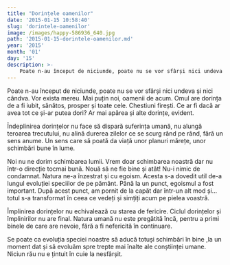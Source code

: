 ```yaml
---
title: "Dorințele oamenilor"
date: '2015-01-15 10:58:40'
slug: 'dorintele-oamenilor'
image: /images/happy-586936_640.jpg
path: '2015-01-15-dorintele-oamenilor.md'
year: '2015'
month: '01'
day: '15'
description: >-
    Poate n-au început de niciunde, poate nu se vor sfârși nici undeva și nici cândva. Vor exista mereu. Mai puțin noi, oamenii de acum. Omul are dorința de a fi iubit, sănătos, prosper și toate cele. Che
---
```

<div class="kg-card-markdown"><p>Poate n-au început de niciunde, poate nu se vor sfârși nici undeva și nici cândva. Vor exista mereu. Mai puțin noi, oamenii de acum. Omul are dorința de a fi iubit, sănătos, prosper și toate cele. Chestiuni firești. Ce ar fi dacă ar avea tot ce și-ar putea dori? Ar mai apărea și alte dorințe, evident.</p>
<p>Îndeplinirea dorințelor nu face să dispară suferința umană, nu alungă teroarea trecutului, nu alină durerea zilelor ce se scurg rând pe rând, fără un sens anume. Un sens care să poată da viață unor planuri mărețe, unor schimbări bune în lume.</p>
<p>Noi nu ne dorim schimbarea lumii. Vrem doar schimbarea noastră dar nu într-o direcție tocmai bună. Nouă să ne fie bine și atât! Nu-i nimic de condamnat. Natura ne-a înzestrat și cu egoism. Acesta s-a dovedit util de-a lungul evoluției speciilor de pe pământ. Până la un punct, egoismul a fost important. După acest punct, am pornit de la capăt dar într-un alt mod și... totul s-a transformat în ceea ce vedeți și simțiți acum pe pielea voastră.</p>
<p>Împlinirea dorințelor nu echivalează cu starea de fericire. Ciclul dorințelor și împlinirilor nu are final. Natura umană nu este pregătită încă, pentru a primi binele de care are nevoie, fără a fi nefericită în continuare.</p>
<p>Se poate ca evoluția speciei noastre să aducă totuși schimbări în bine ,la un moment dat și să evoluăm spre trepte mai înalte ale conștiinței umane. Niciun rău nu e țintuit în cuie la nesfârșit.  </p>
<p> </p>
</div>
    